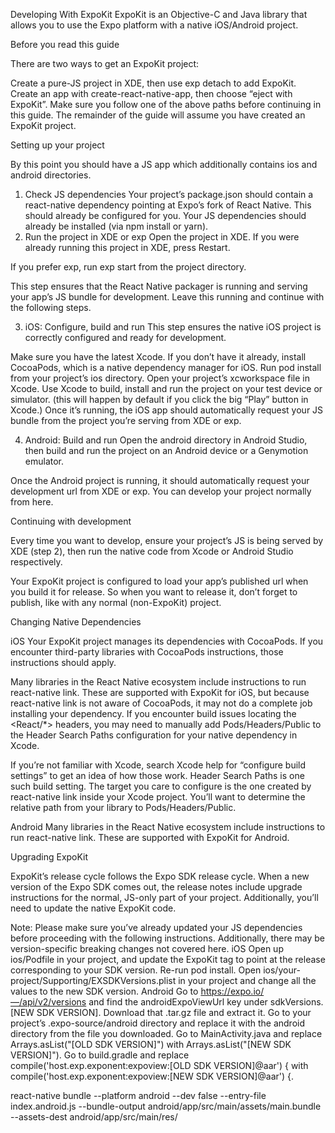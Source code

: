 Developing With ExpoKit
ExpoKit is an Objective-C and Java library that allows you to use the Expo platform with a native iOS/Android project.

Before you read this guide

There are two ways to get an ExpoKit project:

Create a pure-JS project in XDE, then use exp detach to add ExpoKit.
Create an app with create-react-native-app, then choose “eject with ExpoKit”.
Make sure you follow one of the above paths before continuing in this guide. The remainder of the guide will assume you have created an ExpoKit project.

Setting up your project

By this point you should have a JS app which additionally contains ios and android directories.

1. Check JS dependencies
Your project’s package.json should contain a react-native dependency pointing at Expo’s fork of React Native. This should already be configured for you.
Your JS dependencies should already be installed (via npm install or yarn).
2. Run the project in XDE or exp
Open the project in XDE. If you were already running this project in XDE, press Restart.

If you prefer exp, run exp start from the project directory.

This step ensures that the React Native packager is running and serving your app’s JS bundle for development. Leave this running and continue with the following steps.

3. iOS: Configure, build and run
This step ensures the native iOS project is correctly configured and ready for development.

Make sure you have the latest Xcode.
If you don’t have it already, install CocoaPods, which is a native dependency manager for iOS.
Run pod install from your project’s ios directory.
Open your project’s xcworkspace file in Xcode.
Use Xcode to build, install and run the project on your test device or simulator. (this will happen by default if you click the big “Play” button in Xcode.)
Once it’s running, the iOS app should automatically request your JS bundle from the project you’re serving from XDE or exp.

4. Android: Build and run
Open the android directory in Android Studio, then build and run the project on an Android device or a Genymotion emulator.

Once the Android project is running, it should automatically request your development url from XDE or exp. You can develop your project normally from here.

Continuing with development

Every time you want to develop, ensure your project’s JS is being served by XDE (step 2), then run the native code from Xcode or Android Studio respectively.

Your ExpoKit project is configured to load your app’s published url when you build it for release. So when you want to release it, don’t forget to publish, like with any normal (non-ExpoKit) project.

Changing Native Dependencies

iOS
Your ExpoKit project manages its dependencies with CocoaPods. If you encounter third-party libraries with CocoaPods instructions, those instructions should apply.

Many libraries in the React Native ecosystem include instructions to run react-native link. These are supported with ExpoKit for iOS, but because react-native link is not aware of CocoaPods, it may not do a complete job installing your dependency. If you encounter build issues locating the <React/*> headers, you may need to manually add Pods/Headers/Public to the Header Search Paths configuration for your native dependency in Xcode.

If you’re not familiar with Xcode, search Xcode help for “configure build settings” to get an idea of how those work. Header Search Paths is one such build setting. The target you care to configure is the one created by react-native link inside your Xcode project. You’ll want to determine the relative path from your library to Pods/Headers/Public.

Android
Many libraries in the React Native ecosystem include instructions to run react-native link. These are supported with ExpoKit for Android.

Upgrading ExpoKit

ExpoKit’s release cycle follows the Expo SDK release cycle. When a new version of the Expo SDK comes out, the release notes include upgrade instructions for the normal, JS-only part of your project. Additionally, you’ll need to update the native ExpoKit code.

Note: Please make sure you’ve already updated your JS dependencies before proceeding with the following instructions. Additionally, there may be version-specific breaking changes not covered here.
iOS
Open up ios/Podfile in your project, and update the ExpoKit tag to point at the release corresponding to your SDK version. Re-run pod install.
Open ios/your-project/Supporting/EXSDKVersions.plist in your project and change all the values to the new SDK version.
Android
Go to https://expo.io/—/api/v2/versions and find the androidExpoViewUrl key under sdkVersions.[NEW SDK VERSION].
Download that .tar.gz file and extract it.
Go to your project’s .expo-source/android directory and replace it with the android directory from the file you downloaded.
Go to MainActivity.java and replace Arrays.asList("[OLD SDK VERSION]") with Arrays.asList("[NEW SDK VERSION]").
Go to build.gradle and replace compile('host.exp.exponent:expoview:[OLD SDK VERSION]@aar') { with compile('host.exp.exponent:expoview:[NEW SDK VERSION]@aar') {.








react-native bundle --platform android --dev false --entry-file index.android.js --bundle-output android/app/src/main/assets/main.bundle --assets-dest android/app/src/main/res/